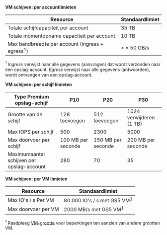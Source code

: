 **VM schijven: per accountlimieten**

Resource|Standaardlimiet
---|---
Totale schijfcapaciteit per account|35 TB
Totale momentopname capaciteit per account|10 TB
Max bandbreedte per account (ingress + egress<sup>1</sup>)|< = 50 GB/s

<sup>1</sup> *Ingress* verwijst naar alle gegevens (aanvragen) dat wordt verzonden naar een opslag-account. *Egress* verwijst naar alle gegevens (antwoorden), wordt ontvangen van een opslag-account.

**VM schijven: per schijf limieten**

Type Premium opslag-schijf | P10 | P20 | P30
---|---|---|---
Grootte van de schijf | 128 toevoegen | 512 toevoegen | 1024 verwijderen (1 TB)
Max IOPS per schijf | 500 | 2300 | 5000
Max doorvoer per schijf | 100 MB per seconde | 150 MB per seconde | 200 MB per seconde
Maximumaantal schijven per opslag-account | 280 | 70 | 35

**VM schijven: per VM limieten**

Resource|Standaardlimiet
---|---
Max IO's / s Per VM|80.000 IO's / s met GS5 VM<sup>1</sup>
Max doorvoer per VM|2000 MB/s met GS5 VM<sup>1</sup>

<sup>1</sup> Raadpleeg [VM-grootte](../articles/virtual-machines/virtual-machines-linux-sizes.md) voor beperkingen ten aanzien van andere grootten VM. 
